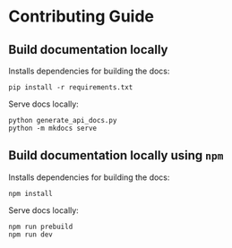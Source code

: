 # Contributing Guide

## Build documentation locally

Installs dependencies for building the docs:

```shell
pip install -r requirements.txt
```

Serve docs locally:

```shell
python generate_api_docs.py
python -m mkdocs serve
```
## Build documentation locally using `npm`

Installs dependencies for building the docs:

```shell
npm install
```

Serve docs locally:

```shell
npm run prebuild
npm run dev
```
